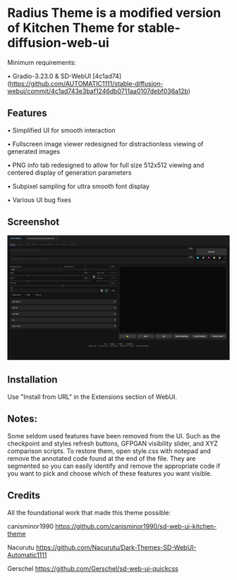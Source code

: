 # Radius Theme is a modified version of Kitchen Theme for stable-diffusion-web-ui

Minimum requirements: 

• Gradio-3.23.0 & SD-WebUI [4c1ad74] (https://github.com/AUTOMATIC1111/stable-diffusion-webui/commit/4c1ad743e3baf1246db0711aa0107debf036a12b) 

## Features

• Simplified UI for smooth interaction

• Fullscreen image viewer redesigned for distractionless viewing of generated images

• PNG info tab redesigned to allow for full size 512x512 viewing and centered display of generation parameters

• Subpixel sampling for ultra smooth font display

• Various UI bug fixes

## Screenshot

![](https://github.com/pflky/sd-web-ui-radius-theme/blob/main/assets/screenshot.png?raw=true)

## Installation

Use "Install from URL" in the Extensions section of WebUI. 

## Notes:

Some seldom used features have been removed from the UI. Such as the checkpoint and styles refresh buttons, GFPGAN visibility slider, and XYZ comparison scripts. To restore them, open style.css with notepad and remove the annotated code found at the end of the file. They are segmented so you can easily identify and remove the appropriate code if you want to pick and choose which of these features you want visible. 

## Credits

All the foundational work that made this theme possible:

canisminor1990 https://github.com/canisminor1990/sd-web-ui-kitchen-theme

Nacurutu https://github.com/Nacurutu/Dark-Themes-SD-WebUI-Automatic1111

Gerschel https://github.com/Gerschel/sd-web-ui-quickcss

